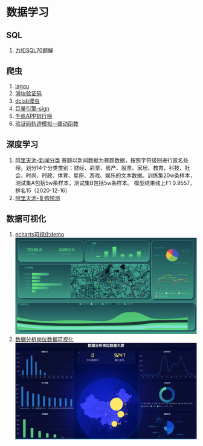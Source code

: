 # 数据学习

## SQL

1. [力扣SQL70题解](sql/%E5%8A%9B%E6%89%A3)

## 爬虫
1. [lagou](spider/lagou)
2. [滑块验证码](spider/captcha.py)
3. [dclab爬虫](spider/dclab.py)
4. [巨量引擎-sign](spider/juliang.py)
5. [千帆APP排行榜](spider/qianfan.py)
6. [验证码轨迹模拟--缓动函数](spider/滑动验证之轨迹插值（贝塞尔曲线）.md)

## 深度学习
1. [阿里天池-新闻分类](deeplearn/newclassification_base_bert.ipynb)
    赛题以新闻数据为赛题数据，按照字符级别进行匿名处理。划分14个分类类别：财经、彩票、房产、股票、家居、教育、科技、社会、时尚、时政、体育、星座、游戏、娱乐的文本数据。训练集20w条样本，测试集A包括5w条样本，测试集B包括5w条样本。
    模型结果线上F1 0.9557，排名15（2020-12-16）
2. [阿里天池-复购预测](ml/competition/repeat_buy02.ipynb)

## 数据可视化
1. [echarts可视化demo](https://wyaming89.github.io/datav)
    ![bi](img/Snip20210401_2.png)
2. [数据分析岗位数据可视化](http://139.199.77.47/)
    ![datajob](img/Snip20210401_3.png)

